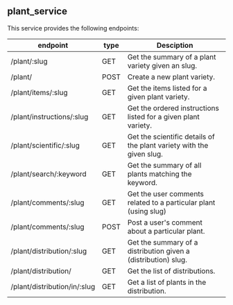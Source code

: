 ## plant\_service

This service provides the following endpoints:

| endpoint                      | type  | Desciption                                                            |
|-------------------------------|-------|-----------------------------------------------------------------------|
|/plant/:slug                   | GET   | Get the summary of a plant variety given an slug.                     |
|/plant/                        | POST  | Create a new plant variety.                                           |
|/plant/items/:slug             | GET   | Get the items listed for a given plant variety.                       |
|/plant/instructions/:slug      | GET   | Get the ordered instructions listed for a given plant variety.        |
|/plant/scientific/:slug        | GET   | Get the scientific details of the plant variety with the given slug.  |
|/plant/search/:keyword         | GET   | Get the summary of all plants matching the keyword.                   |
|/plant/comments/:slug          | GET   | Get the user comments related to a particular plant (using slug)      |
|/plant/comments/:slug          | POST  | Post a user's comment about a particular plant.                       |
|/plant/distribution/:slug      | GET   | Get the summary of a distribution given a (distribution) slug.        |
|/plant/distribution/           | GET   | Get the list of distributions.                                        |
|/plant/distribution/in/:slug   | GET   | Get a list of plants in the distribution.                             |


